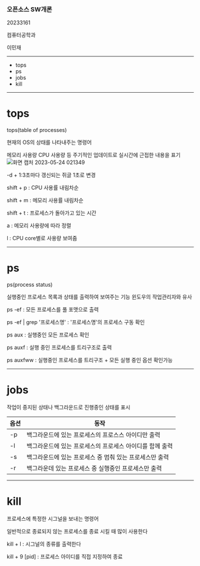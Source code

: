 ### 오픈소스 SW개론

20233161

컴퓨터공학과

이민재

****

+ tops
+ ps
+ jobs
+ kill

****

# tops
tops(table of processes)

현재의 OS의 상태를 나타내주는 명령어

메모리 사용량 CPU 사용량 등 주기적인 업데이트로 실시간에 근접한 내용을 표기
![화면 캡처 2023-05-24 021349](https://github.com/rdeayal/number9/assets/99469661/36073538-6f58-4467-bb5d-075ae615407b)

-d + 1:3초마다 갱신되는 쥐글 1초로 변경

shift + p : CPU 사용률 내림차순

shift + m : 메모리 사용률 내림차순

shift + t : 프로세스가 돌아가고 있는 시간 

 a : 메모리 사용량에 따라 정렬

 l : CPU core별로 사용량 보여줌
 
 *****
 
 # ps
 ps(process status)
 
 실행중인 프로세스 목록과 상태를 출력하여 보여주는 기능
 윈도우의 작업관리자와 유사
 
 ps -ef : 모든 프로세스를 풀 포맷으로 출력
 
 ps -ef | grep '프로세스명' : '프로세스명'의 프로세스 구동 확인
 
 ps aux : 실행중인 모든 프로세스 확인
 
 ps auxf : 실행 중인 프로세스를 트리구조로 출력
 
 ps auxfww : 실행중인 프로세스를 트리구조 + 모든 실행 중인 옵션 확인가능
 
 ****
 # jobs
 작업이 중지된 상태나 백그라운드로 진행중인 상태를 표시
 
 옵션 | 동작
 ---|---|
 -p | 백그라운드에 있는 프로세스의 프로스스 아이디만 출력
 -l | 백그라운드에 있는 프로세스의 프로세스 아이디를 함께 출력
 -s | 백그라운드에 있는 프로세스 중 멈춰 있는 프로세스만 출력
 -r | 백그라운데 있는 프로세스 중 실행중인 프로세스만 출력
 
 ****
 
 # kill
 
 프로세스에 특정한 시그널을 보내는 명령어
 
 일반적으로 종료되지 않는 프로세스를 종료 시킬 때 많이 사용한다
 
 kill + l : 시그널의 종류를 출력한다

 kill + 9 [pid] : 프로세스 아이디를 직접 지정하여 종료
 
